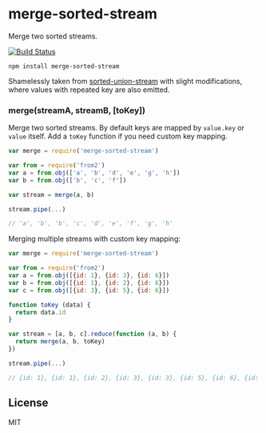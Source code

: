 # merge-sorted-stream

Merge two sorted streams. 

[![Build Status](https://travis-ci.org/cshum/merge-sorted-stream.svg?branch=master)](https://travis-ci.org/cshum/merge-sorted-stream)

```
npm install merge-sorted-stream
```

Shamelessly taken from [sorted-union-stream](https://github.com/mafintosh/sorted-union-stream) with slight modifications, where values with repeated key are also emitted.

### merge(streamA, streamB, [toKey])
Merge two sorted streams. 
By default keys are mapped by `value.key` or `value` itself. Add a `toKey` function if you need custom key mapping.

```js
var merge = require('merge-sorted-stream')

var from = require('from2')
var a = from.obj(['a', 'b', 'd', 'e', 'g', 'h'])
var b = from.obj(['b', 'c', 'f'])

var stream = merge(a, b)

stream.pipe(...)

// 'a', 'b', 'b', 'c', 'd', 'e', 'f', 'g', 'h'
```

Merging multiple streams with custom key mapping:

```js
var merge = require('merge-sorted-stream')

var from = require('from2')
var a = from.obj([{id: 1}, {id: 3}, {id: 6}])
var b = from.obj([{id: 1}, {id: 2}, {id: 6}])
var c = from.obj([{id: 3}, {id: 5}, {id: 6}])

function toKey (data) {
  return data.id
}

var stream = [a, b, c].reduce(function (a, b) {
  return merge(a, b, toKey)
})

stream.pipe(...)

// {id: 1}, {id: 1}, {id: 2}, {id: 3}, {id: 3}, {id: 5}, {id: 6}, {id: 6}, {id: 6}
```

## License

MIT
